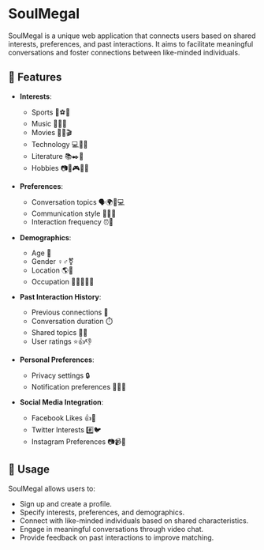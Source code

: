 # SoulMegal

SoulMegal is a unique web application that connects users based on shared interests, preferences, and past interactions. It aims to facilitate meaningful conversations and foster connections between like-minded individuals.

## 📌 Features

- **Interests**:
  - Sports 🏀⚽️🎾
  - Music 🎵🎸🎶
  - Movies 🎥🍿🎬
  - Technology 💻📱🔧
  - Literature 📚✒️📖
  - Hobbies 📷🍳🎮🌱🎨

- **Preferences**:
  - Conversation topics 🗣️🌍🍲💻
  - Communication style 💬😄🤓
  - Interaction frequency ⏰📆

- **Demographics**:
  - Age 🎂
  - Gender ♀️♂️⚧️
  - Location 🌎📍
  - Occupation 💼👩‍💻👨‍🔬

- **Past Interaction History**:
  - Previous connections 🔗
  - Conversation duration ⏱️
  - Shared topics 💬🔁
  - User ratings ⭐👍👎

- **Personal Preferences**:
  - Privacy settings 🔒
  - Notification preferences 🔔📧📱

- **Social Media Integration**:
  - Facebook Likes 👍📘
  - Twitter Interests #️⃣🐦
  - Instagram Preferences 📷📹📸

## 📝 Usage

SoulMegal allows users to:
- Sign up and create a profile.
- Specify interests, preferences, and demographics.
- Connect with like-minded individuals based on shared characteristics.
- Engage in meaningful conversations through video chat.
- Provide feedback on past interactions to improve matching.
